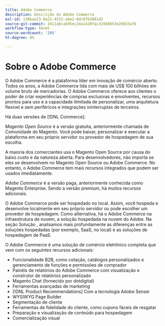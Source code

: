 ```yaml
---
title: Adobe Commerce
description: Descrição do Adobe Commerce
exl-id: 130bae23-8a22-4523-abe2-8dc97b3881d2
source-git-commit: 1611a8cab95ec24a1420fac31958853e28033af6
workflow-type: tm+mt
source-wordcount: '285'
ht-degree: 0%

---
```


# Sobre o Adobe Commerce

O Adobe Commerce é a plataforma líder em inovação de comércio aberto. Todos os anos, a Adobe Commerce lida com mais de US$ 100 bilhões em volume bruto de mercadorias. O Adobe Commerce oferece aos clientes o poder de criar experiências de compras exclusivas e envolventes, recursos prontos para uso e a capacidade ilimitada de personalizar, uma arquitetura flexível e sem periféricos e integrações ininterruptas de terceiros.

Há duas versões de [!DNL Commerce]:

_Magento Open Source_ é a versão gratuita, anteriormente chamada de Comunidade do Magento. Você pode baixar, personalizar e executar a plataforma em seu próprio servidor ou provedor de hospedagem de sua escolha.

A maioria dos comerciantes usa o Magento Open Source por causa do baixo custo e da natureza aberta. Para desenvolvedores, não importa se eles se desenvolvem no Magento Open Source ou Adobe Commerce. No entanto, o Adobe Commerce tem mais recursos integrados que podem ser usados imediatamente.

_Adobe Commerce_ é a versão paga, anteriormente conhecida como Magento Enterprise. Sendo a versão premium, há muitos recursos adicionais.

O Adobe Commerce pode ser hospedado no local. Assim, você hospeda e desenvolve localmente em seu próprio servidor ou pode escolher um provedor de hospedagem. Como alternativa, há o Adobe Commerce na infraestrutura de nuvem, a solução hospedada na nuvem do Adobe. Na seção Solução , analisamos mais profundamente as diferenças entre as soluções hospedadas (por exemplo, SaaS, no local) e as soluções de hospedagem de PaaS.

O Adobe Commerce é uma solução de comércio eletrônico completa que vem com os seguintes recursos adicionais:

- Funcionalidade B2B, como cotação, catálogos personalizados e gerenciamento de funções e permissões de comprador
- Painéis de relatórios do Adobe Commerce com visualização e construtor de relatórios personalizado
- Magento Chat (fornecido por dotdigital)
- Ferramentas avançadas de marketing
- [!DNL Product Recommendations] Com a tecnologia Adobe Sensei
- WYSIWYG Page Builder
- Segmentação de cliente
- Ferramentas de fidelidade do cliente, como cupons fáceis de resgatar
- Preparação e visualização de conteúdo para hospedagem
- Comercialização visual
